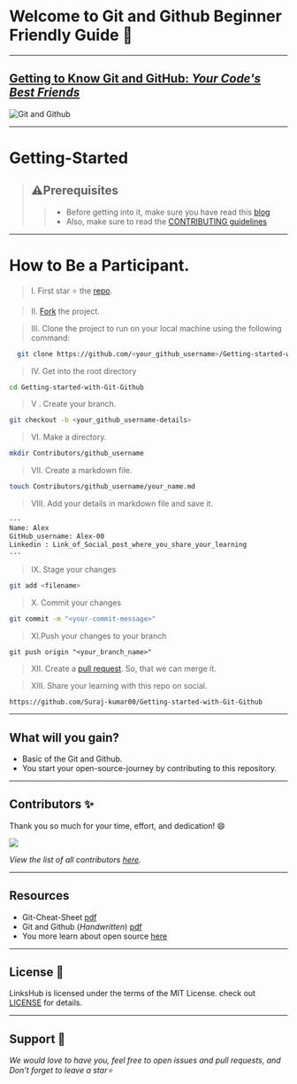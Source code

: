 # Welcome to Git and Github Beginner Friendly Guide 👋
---

## [Getting to Know Git and GitHub: *Your Code's Best Friends*](https://surajk00.hashnode.dev/getting-to-know-git-and-github-your-codes-best-friends#heading-what-is-git)
![Git and Github](https://cdn.hashnode.com/res/hashnode/image/upload/v1693398758809/3aab0636-bb93-4b41-9389-3c0edfc89754.png?w=1600&h=840&fit=crop&crop=entropy&auto=compress,format&format=webp)

---
# Getting-Started
> ## ⚠️Prerequisites 
>> - Before getting into it, make sure you have read this [blog](https://surajk00.hashnode.dev/getting-to-know-git-and-github-your-codes-best-friends#heading-what-is-git)
>> - Also, make sure to read the [CONTRIBUTING guidelines](https://github.com/mohitjoping/Getting-started-with-Git-Github/blob/mohit/CONTRIBUTING.md)
---
# How to Be a Participant.
> &#8544;. First star ⭐️ the [repo](https://github.com/Suraj-kumar00/Getting-started-with-Git-Github). 

> &#8545;. [Fork](https://github.com/Suraj-kumar00/Getting-started-with-Git-Github/fork) the project.

> &#8546;. Clone the project to run on your local machine using the following command:

 ```sh
   git clone https://github.com/<your_github_username>/Getting-started-with-Git-Github.git
   ```
> &#8547;. Get into the root directory

   ```sh
   cd Getting-started-with-Git-Github
   ```
> &#8548; . Create your branch.

   ```sh
   git checkout -b <your_github_username-details>
   ```
> &#8549;. Make a directory.

   ```sh
   mkdir Contributors/github_username
   ```
> &#8550;. Create a markdown file.
   ```sh
   touch Contributors/github_username/your_name.md
```
>&#8551;. Add your details in markdown file and save it.
```sh
---
Name: Alex
GitHub_username: Alex-00
Linkedin : Link_of_Social_post_where_you_share_your_learning
---
```
>&#8552;. Stage your changes

   ```sh
   git add <filename>
   ```

> &#8553;. Commit your changes

   ```sh
   git commit -m "<your-commit-message>"
   ```

> &#8554;.Push your changes to your branch

   ``` 
   git push origin "<your_branch_name>"
   ```
> &#8555;. Create a [pull request](https://github.com/Suraj-kumar00/Getting-started-with-Git-Github/compare). So, that we can merge it.

> XIII. Share your learning with this repo on social.
```
https://github.com/Suraj-kumar00/Getting-started-with-Git-Github
```
---
## What will you gain?

- Basic of the Git and Github.
- You start your open-source-journey by contributing to this repository.
---
## Contributors ✨

Thank you so much for your time, effort, and dedication! 😄

<a href="https://github.com/Suraj-kumar00/Getting-started-with-Git-Github/graphs/contributors">
  <img src="https://contrib.rocks/image?repo=Suraj-kumar00/Getting-started-with-Git-Github" />
</a>

_View the list of all contributors [here](https://github.com/Suraj-kumar00/Getting-started-with-Git-Github/graphs/contributors)._

---
## Resources

- Git-Cheat-Sheet [pdf](https://github.com/mohitjoping/Getting-started-with-Git-Github/blob/mohit/Resources/git-cheat-sheet-education.pdf)
- Git and Github (_Handwritten_) [pdf](https://github.com/mohitjoping/Getting-started-with-Git-Github/blob/mohit/Resources/Git%20And%20Github%20Notes.pdf)
- You more learn about open source [here](https://surajk00.hashnode.dev/what-is-open-source-beginners-guide-how-to-get-started)

---
## License 📝

LinksHub is licensed under the terms of the MIT License. check out [LICENSE](https://github.com/Suraj-kumar00/Getting-started-with-Git-Github/blob/main/LICENSE.txt) for details.

---
## Support 🌱

_We would love to have you, feel free to open issues and pull requests, and Don't forget to leave a star⭐_
